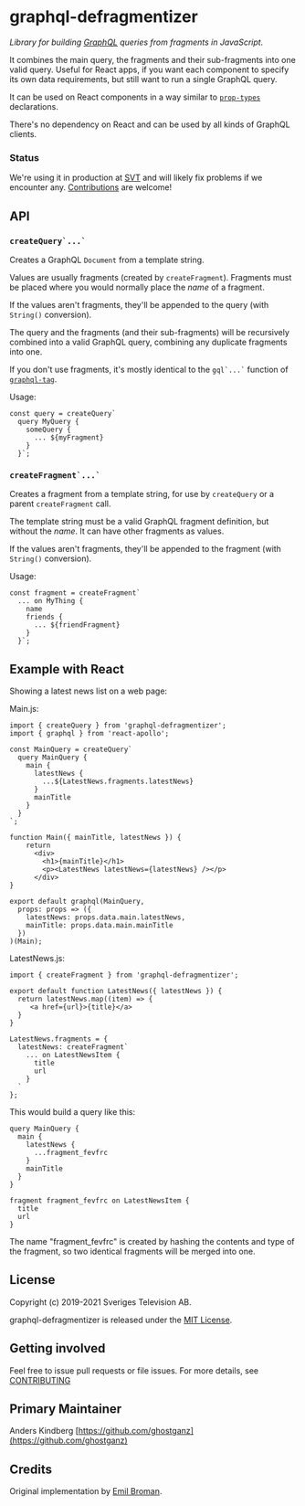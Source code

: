 
# graphql-defragmentizer

*Library for building [GraphQL](https://github.com/graphql/graphql-js) queries
from fragments in JavaScript.*

It combines the main query, the fragments and their sub-fragments into one
valid query. Useful for React apps, if you want each component to specify
its own data requirements, but still want to run a single GraphQL query.

It can be used on React components in a way similar to [`prop-types`](https://github.com/facebook/prop-types)
declarations.

There's no dependency on React and can be used by all kinds of GraphQL clients.

### Status

We're using it in production at [SVT](https://www.svt.se/opensource/) and will likely fix problems if we encounter any.
[Contributions](CONTRIBUTING.md) are welcome!  

## API

### `` createQuery`...` ``

Creates a GraphQL `Document` from a template string.

Values are usually fragments (created by `createFragment`). Fragments must be placed where
you would normally place the _name_ of a fragment.

If the values aren't fragments, they'll be appended to the query (with `String()` conversion).

The query and the fragments (and their sub-fragments) will be recursively combined into a
valid GraphQL query, combining any duplicate fragments into one.

If you don't use fragments, it's mostly identical to the `` gql`...` `` function
of [`graphql-tag`](https://github.com/apollographql/graphql-tag).

Usage:

    const query = createQuery`
      query MyQuery {
        someQuery {
          ... ${myFragment}
        }
      }`;

### `` createFragment`...` ``

Creates a fragment from a template string, for use by `createQuery` or a parent `createFragment` call.

The template string must be a valid GraphQL fragment definition, but without the _name_. It can have
other fragments as values.

If the values aren't fragments, they'll be appended to the fragment (with `String()` conversion).

Usage:

    const fragment = createFragment`
      ... on MyThing {
        name
        friends {
          ... ${friendFragment}
        }
      }`;

## Example with React

Showing a latest news list on a web page:

Main.js:

    import { createQuery } from 'graphql-defragmentizer';
    import { graphql } from 'react-apollo';

    const MainQuery = createQuery`
      query MainQuery {
        main {
          latestNews {
            ...${LatestNews.fragments.latestNews}
          }
          mainTitle
        }
      }
    `;

    function Main({ mainTitle, latestNews }) {
        return
          <div>
            <h1>{mainTitle}</h1>
            <p><LatestNews latestNews={latestNews} /></p>
          </div>
    }

    export default graphql(MainQuery,
      props: props => ({
        latestNews: props.data.main.latestNews,
        mainTitle: props.data.main.mainTitle 
      })
    )(Main);

LatestNews.js:
    
    import { createFragment } from 'graphql-defragmentizer';

    export default function LatestNews({ latestNews }) {
      return latestNews.map((item) => {
         <a href={url}>{title}</a>
      }
    }

    LatestNews.fragments = {
      latestNews: createFragment`
        ... on LatestNewsItem {
          title
          url
        }
      `
    };
    
This would build a query like this:

    query MainQuery {
      main {
        latestNews {
          ...fragment_fevfrc
        }
        mainTitle
      }
    }
    
    fragment fragment_fevfrc on LatestNewsItem {
      title
      url
    }

The name "fragment_fevfrc" is created by hashing the contents and type of the
fragment, so two identical fragments will be merged into one.

## License

Copyright (c) 2019-2021 Sveriges Television AB.

graphql-defragmentizer is released under the [MIT License](LICENSE).

## Getting involved

Feel free to issue pull requests or file issues. For more details, see [CONTRIBUTING](CONTRIBUTING.md) 

## Primary Maintainer

Anders Kindberg [https://github.com/ghostganz](https://github.com/ghostganz)

## Credits

Original implementation by [Emil Broman](https://github.com/emilniklas).
